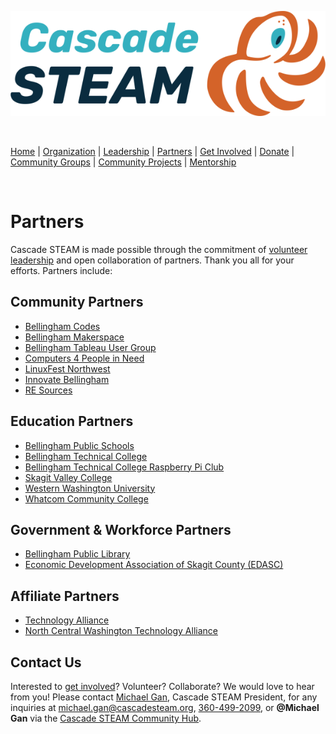 <style>
  .header {
	display: none;
  }
  .footer {
	display: none;
  }
</style>

[![Cascade STEAM Logo](/assets/images/Cascade_STEAM_horizontal_logo_primary_1.png)](https://cascadesteam.org)

<br>

[Home](/) | [Organization](/organization) | [Leadership](/leadership) | [Partners](/partners) | [Get Involved](/get-involved) | [Donate](/donate) | [Community Groups](/community-groups) | [Community Projects](/community-projects) | [Mentorship](/mentorship)

<br>

# Partners

Cascade STEAM is made possible through the commitment of [volunteer leadership](/leadership) and open collaboration of partners. Thank you all for your efforts. Partners include:

## Community Partners

- [Bellingham Codes](https://bellingham.codes)
- [Bellingham Makerspace](https://bellinghammakerspace.org)
- [Bellingham Tableau User Group](https://usergroups.tableau.com/bellingham-tableau-user-group)
- [Computers 4 People in Need](https://c4pin.org)
- [LinuxFest Northwest](https://lfnw.org)
- [Innovate Bellingham](https://innovatebellingham.org)
- [RE Sources](https://re-sources.org)

## Education Partners

- [Bellingham Public Schools](https://bellinghamschools.org)
- [Bellingham Technical College](https://btc.edu)
- [Bellingham Technical College Raspberry Pi Club](https://www.raspberrypiclub.org)
- [Skagit Valley College](https://skagit.edu)
- [Western Washington University](https://wwu.edu)
- [Whatcom Community College](https://whatcom.edu)

## Government & Workforce Partners

- [Bellingham Public Library](https://bellinghampubliclibrary.org)
- [Economic Development Association of Skagit County (EDASC)](https://skagit.org)

## Affiliate Partners

- [Technology Alliance](https://technology-alliance.com)
- [North Central Washington Technology Alliance](https://ncwtech.org)

## Contact Us

Interested to [get involved](/get-involved)? Volunteer? Collaborate? We would love to hear from you! Please contact [Michael Gan](https://www.linkedin.com/in/michaelbgan), Cascade STEAM President, for any inquiries at [michael.gan@cascadesteam.org](mailto:michael.gan@cascadesteam.org), [360-499-2099](tel:3604992099), or **@Michael Gan** via the [Cascade STEAM Community Hub](http://discord.cascadesteam.org).

